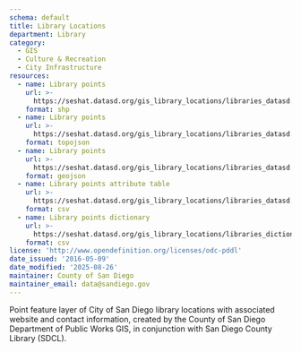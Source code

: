 ```yaml
---
schema: default
title: Library Locations
department: Library
category:
  - GIS
  - Culture & Recreation
  - City Infrastructure
resources:
  - name: Library points
    url: >-
      https://seshat.datasd.org/gis_library_locations/libraries_datasd.zip
    format: shp
  - name: Library points
    url: >-
      https://seshat.datasd.org/gis_library_locations/libraries_datasd.topo.json
    format: topojson
  - name: Library points
    url: >-
      https://seshat.datasd.org/gis_library_locations/libraries_datasd.geojson
    format: geojson
  - name: Library points attribute table
    url: >-
      https://seshat.datasd.org/gis_library_locations/libraries_datasd.csv
    format: csv
  - name: Library points dictionary
    url: >-
      https://seshat.datasd.org/gis_library_locations/libraries_dictionary_datasd.csv
    format: csv
license: 'http://www.opendefinition.org/licenses/odc-pddl'
date_issued: '2016-05-09'
date_modified: '2025-08-26'
maintainer: County of San Diego
maintainer_email: data@sandiego.gov
---
```

Point feature layer of City of San Diego library locations with associated website and contact information, created by the County of San Diego Department of Public Works GIS, in conjunction with San Diego County Library (SDCL).
